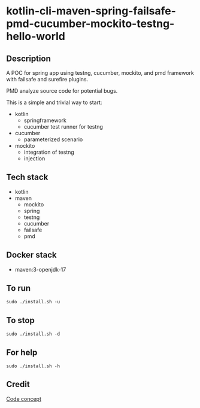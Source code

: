 # kotlin-cli-maven-spring-failsafe-pmd-cucumber-mockito-testng-hello-world

## Description
A POC for spring app using testng, cucumber, mockito,
and pmd framework with failsafe
and surefire plugins.

PMD analyze source code for potential bugs.

This is a simple and trivial way to start:
  - kotlin
    - springframework
    - cucumber test runner for testng
  - cucumber
    - parameterized scenario
  - mockito
    - integration of testng
    - injection

## Tech stack
- kotlin
- maven
	- mockito
  - spring
  - testng
  - cucumber
  - failsafe
  - pmd

## Docker stack
- maven:3-openjdk-17

## To run
`sudo ./install.sh -u`

## To stop
`sudo ./install.sh -d`

## For help
`sudo ./install.sh -h`

## Credit
[Code concept](https://github.com/eugenp/tutorials/tree/master/testing-modules/testng)
